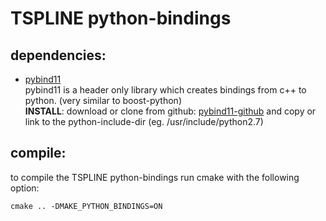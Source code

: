 # TSPLINE python-bindings

## dependencies:

- [pybind11](http://pybind11.readthedocs.io/en/latest/index.html#)   
pybind11 is a header only library which creates bindings from c++ to python. (very similar to boost-python)  
__INSTALL__: download or clone from github: [pybind11-github](https://github.com/pybind/pybind11) and copy or link to the python-include-dir (eg. /usr/include/python2.7)

## compile:
to compile the TSPLINE python-bindings run cmake with the following option:
```
cmake .. -DMAKE_PYTHON_BINDINGS=ON
```
